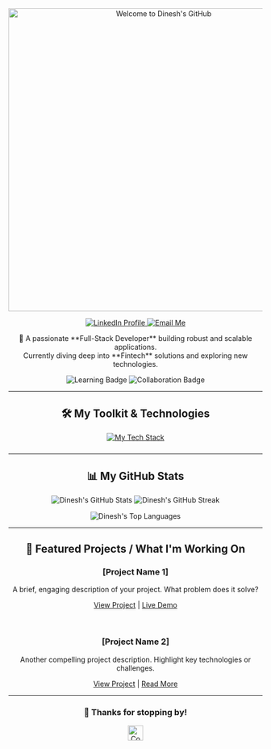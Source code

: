 <div align="center">
  <img src="https://raw.githubusercontent.com/MicaelliCode/micaellicode/main/assets/readme-title.gif" alt="Welcome to Dinesh's GitHub" width="600"/>

  <p>
    <a href="https://linkedin.com/in/dinesh-suryanand/" target="_blank">
      <img src="https://img.shields.io/badge/LinkedIn-Connect-0A66C2?style=for-the-badge&logo=linkedin&logoColor=white" alt="LinkedIn Profile"/>
    </a>
    <a href="mailto:dineshsuryanand@icloud.com" target="_blank">
      <img src="https://img.shields.io/badge/Email-Say_Hello-D14836?style=for-the-badge&logo=gmail&logoColor=white" alt="Email Me"/>
    </a>
  </p>

  <p>
    🚀 A passionate **Full-Stack Developer** building robust and scalable applications.
    <br/>
    Currently diving deep into **Fintech** solutions and exploring new technologies.
  </p>
  
  <p>
    <img src="https://img.shields.io/badge/Learning-Always-0078D4?style=for-the-badge&logo=gitbook&logoColor=white" alt="Learning Badge"/>
    <img src="https://img.shields.io/badge/Collaboration-Open_to_Ideas-6CC644?style=for-the-badge&logo=github&logoColor=white" alt="Collaboration Badge"/>
  </p>

  ---
</div>

<h2 align="center">🛠️ My Toolkit & Technologies</h2>

<div align="center">
    <a href="https://skillicons.dev" target="_blank">
        <img src="https://skillicons.dev/icons?i=java,spring,angular,html,css,js,ts,python,go,docker,kubernetes,aws,gcp,git,github,vscode,postman,postgresql,mysql,mongodb,kafka,rabbitmq" 
             alt="My Tech Stack" 
             style="margin-bottom: 10px;"
             />
    </a>
</div>

---

<h2 align="center">📊 My GitHub Stats</h2>

<div align="center">
    <img src="https://github-readme-stats.vercel.app/api?username=DineshSuryanand&show_icons=true&theme=dark&hide_border=true&include_all_commits=true&count_private=true&line_height=25" 
         alt="Dinesh's GitHub Stats" 
         style="margin-bottom: 15px;"
         />
    <img src="https://github-readme-streak-stats.herokuapp.com/?user=DineshSuryanand&theme=dark&hide_border=true&border_radius=5" 
         alt="Dinesh's GitHub Streak" 
         style="margin-bottom: 15px;"
         />
    <img src="https://github-readme-stats.vercel.app/api/top-langs/?username=DineshSuryanand&layout=compact&theme=dark&hide_border=true&langs_count=6" 
         alt="Dinesh's Top Languages" 
         />
</div>

---

<h2 align="center">🌟 Featured Projects / What I'm Working On</h2>

<div align="center">
    <h3>[Project Name 1]</h3>
    <p>A brief, engaging description of your project. What problem does it solve?</p>
    <p>
        <a href="[Link to Project Repo]" target="_blank">View Project</a> | 
        <a href="[Link to Live Demo (if any)]" target="_blank">Live Demo</a>
    </p>
    <br/>
    <h3>[Project Name 2]</h3>
    <p>Another compelling project description. Highlight key technologies or challenges.</p>
    <p>
        <a href="[Link to Project Repo]" target="_blank">View Project</a> | 
        <a href="[Link to Blog Post (if any)]" target="_blank">Read More</a>
    </p>
</div>

---

<div align="center">
  <h3>🎉 Thanks for stopping by!</h3>
  <img src="https://raw.githubusercontent.com/MicaelliCode/micaellicode/main/assets/code.gif" alt="Coding GIF" width="30"/>
</div>
